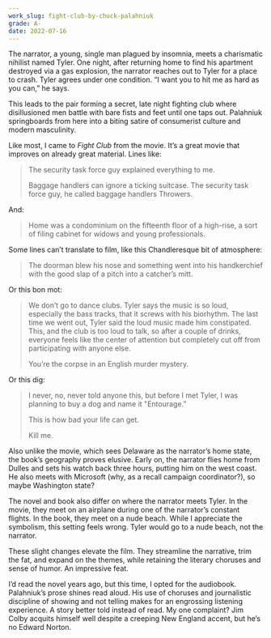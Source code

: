 ```yaml
---
work_slug: fight-club-by-chuck-palahniuk
grade: A-
date: 2022-07-16
---
```


The narrator, a young, single man plagued by insomnia, meets a charismatic nihilist named Tyler. One night, after returning home to find his apartment destroyed via a gas explosion, the narrator reaches out to Tyler for a place to crash. Tyler agrees under one condition. “I want you to hit me as hard as you can,” he says.

<!-- end -->

This leads to the pair forming a secret, late night fighting club where disillusioned men battle with bare fists and feet until one taps out. Palahniuk springboards from here into a biting satire of consumerist culture and modern masculinity.

Like most, I came to _Fight Club_ from the movie. It’s a great movie that improves on already great material. Lines like:

> The security task force guy explained everything to me.
>
> Baggage handlers can ignore a ticking suitcase. The security task force guy, he called baggage handlers Throwers.

And:

> Home was a condominium on the fifteenth floor of a high-rise, a sort of filing cabinet for widows and young professionals.

Some lines can’t translate to film, like this Chandleresque bit of atmosphere:

> The doorman blew his nose and something went into his handkerchief with the good slap of a pitch into a catcher’s mitt.

Or this bon mot:

> We don’t go to dance clubs. Tyler says the music is so loud, especially the bass tracks, that it screws with his biorhythm. The last time we went out, Tyler said the loud music made him constipated. This, and the club is too loud to talk, so after a couple of drinks, everyone feels like the center of attention but completely cut off from participating with anyone else.
>
> You’re the corpse in an English murder mystery.

Or this dig:

> I never, no, never told anyone this, but before I met Tyler, I was planning to buy a dog and name it "Entourage.”
>
> This is how bad your life can get.
>
> Kill me.

Also unlike the movie, which sees Delaware as the narrator’s home state, the book’s geography proves elusive. Early on, the narrator flies home from Dulles and sets his watch back three hours, putting him on the west coast. He also meets with Microsoft (why, as a recall campaign coordinator?), so maybe Washington state?

The novel and book also differ on where the narrator meets Tyler. In the movie, they meet on an airplane during one of the narrator’s constant flights. In the book, they meet on a nude beach. While I appreciate the symbolism, this setting feels wrong. Tyler would go to a nude beach, not the narrator.

These slight changes elevate the film. They streamline the narrative, trim the fat, and expand on the themes, while retaining the literary choruses and sense of humor. An impressive feat.

I’d read the novel years ago, but this time, I opted for the audiobook. Palahniuk’s prose shines read aloud. His use of choruses and journalistic discipline of showing and not telling makes for an engrossing listening experience. A story better told instead of read. My one complaint? Jim Colby acquits himself well despite a creeping New England accent, but he’s no Edward Norton.